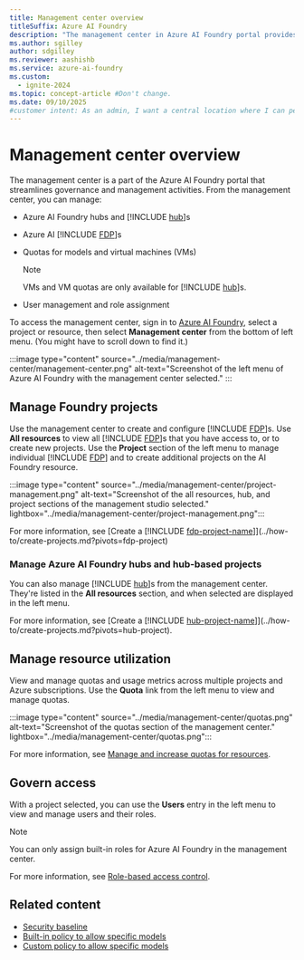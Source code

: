 ```yaml
---
title: Management center overview
titleSuffix: Azure AI Foundry
description: "The management center in Azure AI Foundry portal provides a centralized hub for governance and management activities."
ms.author: sgilley
author: sdgilley
ms.reviewer: aashishb
ms.service: azure-ai-foundry
ms.custom:
  - ignite-2024
ms.topic: concept-article #Don't change.
ms.date: 09/10/2025
#customer intent: As an admin, I want a central location where I can perform governance and management activities.
---
```


# Management center overview

The management center is a part of the Azure AI Foundry portal that streamlines governance and management activities. From the management center, you can manage:

- Azure AI Foundry hubs and [!INCLUDE [hub](../includes/hub-project-name.md)]s
- Azure AI [!INCLUDE [FDP](../includes/fdp-project-name.md)]s
- Quotas for models and virtual machines (VMs)

    > [!NOTE]
    > VMs and VM quotas are only available for [!INCLUDE [hub](../includes/hub-project-name.md)]s.

- User management and role assignment

To access the management center, sign in to [Azure AI Foundry](https://ai.azure.com/?cid=learnDocs), select a project or resource, then select **Management center** from the bottom of left menu. (You might have to scroll down to find it.)

:::image type="content" source="../media/management-center/management-center.png" alt-text="Screenshot of the left menu of Azure AI Foundry with the management center selected." :::

## Manage Foundry projects

Use the management center to create and configure [!INCLUDE [FDP](../includes/fdp-project-name.md)]s. Use __All resources__ to view all [!INCLUDE [FDP](../includes/fdp-project-name.md)]s that you have access to, or to create new projects. Use the __Project__ section of the left menu to manage individual [!INCLUDE [FDP](../includes/fdp-project-name.md)] and to create additional projects on the AI Foundry resource.

:::image type="content" source="../media/management-center/project-management.png" alt-text="Screenshot of the all resources, hub, and project sections of the management studio selected." lightbox="../media/management-center/project-management.png":::

For more information, see [Create a [!INCLUDE [fdp-project-name](../includes/fdp-project-name.md)]](../how-to/create-projects.md?pivots=fdp-project)


### Manage Azure AI Foundry hubs and hub-based projects

You can also manage [!INCLUDE [hub](../includes/hub-project-name.md)]s from the management center. They're listed in the __All resources__ section, and when selected are displayed in the left menu.

For more information, see [Create a [!INCLUDE [hub-project-name](../includes/hub-project-name.md)]](../how-to/create-projects.md?pivots=hub-project).

## Manage resource utilization

View and manage quotas and usage metrics across multiple projects and Azure subscriptions. Use the __Quota__ link from the left menu to view and manage quotas.

:::image type="content" source="../media/management-center/quotas.png" alt-text="Screenshot of the quotas section of the management center." lightbox="../media/management-center/quotas.png":::

For more information, see [Manage and increase quotas for resources](../how-to/quota.md).

## Govern access

With a project selected, you can use the __Users__ entry in the left menu to view and manage users and their roles.

> [!NOTE]
> You can only assign built-in roles for Azure AI Foundry in the management center.

For more information, see [Role-based access control](rbac-azure-ai-foundry.md#assigning-roles-in-azure-ai-foundry-portal).

## Related content

- [Security baseline](/security/benchmark/azure/baselines/azure-ai-studio-security-baseline)
- [Built-in policy to allow specific models](../how-to/built-in-policy-model-deployment.md)
- [Custom policy to allow specific models](../model-inference/how-to/configure-deployment-policies.md)

